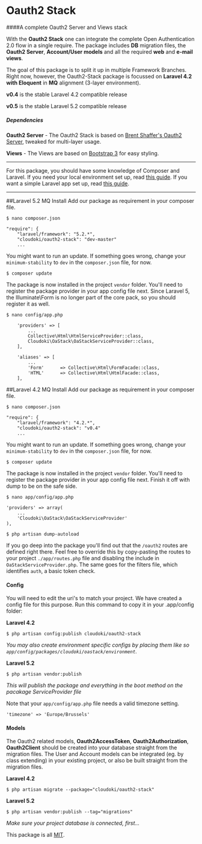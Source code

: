 # Oauth2 Stack
####A complete Oauth2 Server and Views stack

With the **Oauth2 Stack** one can integrate the complete Open Authentication 2.0 flow in a single require.
The package includes **DB** migration files, the **Oauth2 Server**, **Account/User models** and all the required **web** and **e-mail views**.

The goal of this package is to split it up in multiple Framework Branches. Right now, however, the Oauth2-Stack package is focussed on **Laravel 4.2 with Eloquent** in **MQ** alignment (3-layer environment).

**v0.4** is the stable Laravel 4.2 compatible release

**v0.5** is the stable Laravel 5.2 compatible release


##### Dependencies
**Oauth2 Server** - The Oauth2 Stack is based on [Brent Shaffer's Oauth2 Server](https://github.com/bshaffer/oauth2-server-php), tweaked for multi-layer usage.

**Views** - The Views are based on [Bootstrap 3](http://getbootstrap.com) for easy styling.

---
For this package, you should have some knowledge of Composer and Laravel.
If you need your local environment set up, read [this guide](http://blog.cloudoki.com/set-up-your-local-battleground/). If you want a simple Laravel app set up, read [this guide](http://blog.cloudoki.com/basic-blog-structure-in-laravel-angularjs/).

---

##Laravel 5.2 MQ Install
Add our package as requirement in your composer file.
```
$ nano composer.json
```
```
"require": {
    "laravel/framework": "5.2.*",
    "cloudoki/oauth2-stack": "dev-master"
    ...
```
You might want to run an update. If something goes wrong, change your `minimum-stability` to `dev` in the `composer.json` file, for now.
```
$ composer update
```

The package is now installed in the project `vendor` folder. You'll need to register the package provider in your app config file next.
Since Laravel 5, the Illuminate\Form is no longer part of the core pack, so you should register it as well.
```
$ nano config/app.php
```
```
	'providers' => [
		...
		Collective\Html\HtmlServiceProvider::class,
		Cloudoki\OaStack\OaStackServiceProvider::class,
    ],

	'aliases' => [
		...
        'Form'		=> Collective\Html\FormFacade::class,
        'HTML'		=> Collective\Html\HtmlFacade::class,
    ],
```


##Laravel 4.2 MQ Install
Add our package as requirement in your composer file.
```
$ nano composer.json
```
```
"require": {
    "laravel/framework": "4.2.*",
    "cloudoki/oauth2-stack": "v0.4"
    ...
```
You might want to run an update. If something goes wrong, change your `minimum-stability` to `dev` in the `composer.json` file, for now.
```
$ composer update
```

The package is now installed in the project `vendor` folder. You'll need to register the package provider in your app config file next. Finish it off with dump to be on the safe side.
```
$ nano app/config/app.php
```
```
'providers' => array(
    ...
    'Cloudoki\OaStack\OaStackServiceProvider'
),
```
```
$ php artisan dump-autoload
```

If you go deep into the package you'll find out that the `/oauth2` routes are defined right there.
Feel free to override this by copy-pasting the routes to your project `./app/routes.php` file and disabling the include in `OaStackServiceProvider.php`. The same goes for the filters file, which identifies `auth`, a basic token check.

#### Config
You will need to edit the uri's to match your project. We have created a config file for this purpose. Run this command to copy it in your .app/config folder:

**Laravel 4.2**
```
$ php artisan config:publish cloudoki/oauth2-stack
```
*You may also create environment specific configs by placing them like so `app/config/packages/cloudoki/oastack/environment`.*

**Laravel 5.2**
```
$ php artisan vendor:publish
```
*This will publish the package and everything in the boot method on the pacakage ServiceProvider file*

Note that your `app/config/app.php` file needs a valid timezone setting.
```
'timezone' => 'Europe/Brussels'
```

#### Models
The Oauth2 related models, **Oauth2AccessToken**, **Oauth2Authorization**, **Oauth2Client** should be created into your database straight from the migration files. The User and Account models can be integrated (eg. by class extending) in your existing project, or also be built straight from the migration files.

**Laravel 4.2**
```
$ php artisan migrate --package="cloudoki/oauth2-stack"
```

**Laravel 5.2**
```
$ php artisan vendor:publish --tag="migrations"
```

*Make sure your project database is connected, first...*


This package is all [MIT](http://opensource.org/licenses/MIT).
